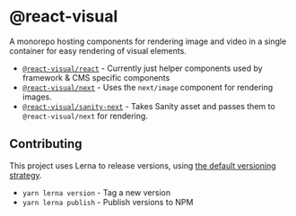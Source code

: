 # @react-visual

A monorepo hosting components for rendering image and video in a single container for easy rendering of visual elements.

- [`@react-visual/react`](./react-visual) - Currently just helper components used by framework & CMS specific components
- [`@react-visual/next`](./next-visual) - Uses the `next/image` component for rendering images.
- [`@react-visual/sanity-next`](./sanity-next-visual) - Takes Sanity asset and passes them to `@react-visual/next` for rendering.

## Contributing

This project uses Lerna to release versions, using [the default versioning strategy](https://lerna.js.org/docs/features/version-and-publish#versioning-strategies).

- `yarn lerna version` - Tag a new version
- `yarn lerna publish` - Publish versions to NPM
